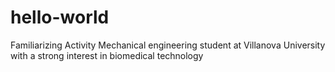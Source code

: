 # hello-world
Familiarizing Activity
Mechanical engineering student at Villanova University with a strong interest in biomedical technology
